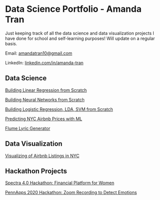 # Data Science Portfolio - Amanda Tran
Just keeping track of all the data science and data visualization projects I have done for school and self-learning purposes! Will update on a regular basis. 

Email: amandatran10@gmail.com

LinkedIn: [linkedin.com/in/amanda-tran](https://www.linkedin.com/in/amanda-tran/)

## Data Science  
[Building Linear Regression from Scratch](https://github.com/juliandavis7/401_Project1)

[Building Neural Networks from Scratch](https://github.com/juliandavis7/401_Project1)

[Building Logistic Regression, LDA, SVM from Scratch](https://github.com/juliandavis7/401_Project1)

[Predicting NYC Airbnb Prices with ML](https://github.com/atran163/airbnb_exploration/blob/master/Machine_Learning.ipynb)

[Flume Lyric Generator](https://github.com/atran163/flume_webscraping/blob/master/flume_markov.ipynb)



## Data Visualization 
[Visualizing of Airbnb Listings in NYC](https://github.com/atran163/airbnb_exploration/blob/master/Data_Exploration.ipynb)





## Hackathon Projects
[Spectra 4.0 Hackathon: Financial Platform for Women](https://devpost.com/software/lift-off-wny2zc)

[PennApps 2020 Hackathon: Zoom Recording to Detect Emotions](https://devpost.com/software/reellecture)


